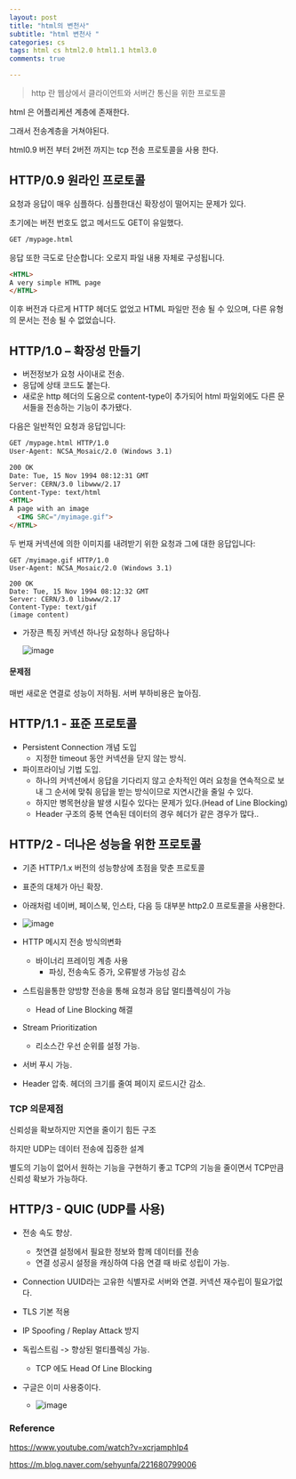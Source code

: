 ```yaml
---
layout: post
title: "html의 변천사"
subtitle: "html 변천사 "
categories: cs
tags: html cs html2.0 html1.1 html3.0
comments: true

---
```


> http 란 웹상에서 클라이언트와 서버간 통신을 위한 프로토콜

html 은 어플리케션 계층에 존재한다.

그래서 전송계층을 거쳐야된다. 

html0.9 버전 부터 2버전 까지는 tcp 전송 프로토콜을 사용 한다. 



## HTTP/0.9 원라인 프로토콜

요청과 응답이 매우 심플하다. 심플한대신 확장성이 떨어지는 문제가 있다.

초기에는 버전 번호도 없고 메서드도 GET이 유일했다. 

```html
GET /mypage.html
```

응답 또한 극도로 단순합니다: 오로지 파일 내용 자체로 구성됩니다.

```html
<HTML>
A very simple HTML page
</HTML>
```

이후 버전과 다르게 HTTP 헤더도 없었고 HTML 파일만 전송 될 수 있으며, 다른 유형의 문서는 전송 될 수 없었습니다.



## HTTP/1.0 – 확장성 만들기

* 버전정보가 요청 사이내로 전송.
* 응답에 상태 코드도 붙는다.
* 새로운 http 헤더의 도움으로 content-type이 추가되어 html 파일외에도 다른 문서들을 전송하는 기능이 추가됐다.

다음은 일반적인 요청과 응답입니다:

```html
GET /mypage.html HTTP/1.0
User-Agent: NCSA_Mosaic/2.0 (Windows 3.1)

200 OK
Date: Tue, 15 Nov 1994 08:12:31 GMT
Server: CERN/3.0 libwww/2.17
Content-Type: text/html
<HTML> 
A page with an image
  <IMG SRC="/myimage.gif">
</HTML>
```

두 번재 커넥션에 의한 이미지를 내려받기 위한 요청과 그에 대한 응답입니다:

```
GET /myimage.gif HTTP/1.0
User-Agent: NCSA_Mosaic/2.0 (Windows 3.1)

200 OK
Date: Tue, 15 Nov 1994 08:12:32 GMT
Server: CERN/3.0 libwww/2.17
Content-Type: text/gif
(image content)
```

* 가장큰 특징 커넥션 하나당 요청하나 응답하나

  ![image](https://user-images.githubusercontent.com/36303777/97106292-108e4780-1704-11eb-8d79-75cc70fc200c.png)

#### 문제점

매번 새로운 연결로  성능이 저하됨. 서버 부하비용은 높아짐.



## HTTP/1.1 - 표준 프로토콜

* Persistent Connection 개념 도입
  * 지정한 timeout 동안 커넥션을 닫지 않는 방식.
* 파이프라이닝 기법 도입.
  * 하나의 커넥션에서 응답을 기다리지 않고 순차적인 여러 요청을 연속적으로 보내 그 순서에 맞춰 응답을 받는 방식이므로 지연시간을 줄일 수 있다.
  * 하지만 병목현상을 발생 시킬수 있다는 문제가 있다.(Head of Line Blocking) 
  * Header 구조의 중복 연속된 데이터의 경우 헤더가 같은 경우가 많다..



## HTTP/2 - 더나은 성능을 위한 프로토콜

* 기존 HTTP/1.x 버전의 성능향상에 초점을 맞춘 프로토콜
* 표준의 대체가 아닌 확장.
* 아래처럼 네이버, 페이스북, 인스타, 다음 등 대부분 http2.0 프로토콜을 사용한다.
* ![image](https://user-images.githubusercontent.com/36303777/97106538-aa0a2900-1705-11eb-8699-aaffb3f4c644.png)
* HTTP 메시지 전송 방식의변화
  * 바이너리 프레이밍 계층 사용 
    * 파싱, 전송속도 증가, 오류발생 가능성 감소
* 스트림을통한 양방향 전송을 통해 요청과 응답 멀티플렉싱이 가능
  * Head of Line Blocking 해결
* Stream Prioritization 
  * 리소스간 우선 순위를 설정 가능.
* 서버 푸시 가능. 

* Header 압축. 헤더의 크기를 줄여 페이지 로드시간 감소.



### TCP 의문제점

신뢰성을 확보하지만 지연을 줄이기 힘든 구조



하지만 UDP는 데이터 전송에 집중한 설계 

별도의 기능이 없어서 원하는 기능을 구현하기 좋고 TCP의 기능을 줄이면서 TCP만큼 신뢰성 확보가 가능하다. 



## HTTP/3 - QUIC (UDP를 사용)

* 전송 속도 향상.
  * 첫연결 설정에서 필요한 정보와 함께 데이터를 전송
  * 연결 성공시 설정을 캐싱하여 다음 연결 때 바로 성립이 가능.

* Connection UUID라는 고유한 식별자로 서버와 연결. 커넥션 재수립이 필요가없다.
* TLS 기본 적용
* IP Spoofing / Replay Attack 방지
* 독립스트림 -> 향상된 멀티플렉싱 가능. 
  * TCP 에도 Head Of Line Blocking 
* 구글은 이미 사용중이다.
  * ![image](https://user-images.githubusercontent.com/36303777/97106874-75976c80-1707-11eb-849f-e72043a320b0.png)



### Reference

https://www.youtube.com/watch?v=xcrjamphIp4

https://m.blog.naver.com/sehyunfa/221680799006

